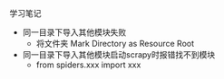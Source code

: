 学习笔记

- 同一目录下导入其他模块失败
    - 将文件夹 Mark Directory as Resource Root
- 同一目录下导入其他模块启动scrapy时报错找不到模块
    - from spiders.xxx import xxx